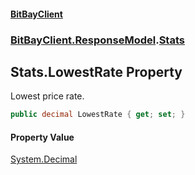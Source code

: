 #### [BitBayClient](./index.md 'index')
### [BitBayClient.ResponseModel](./BitBayClient-ResponseModel.md 'BitBayClient.ResponseModel').[Stats](./BitBayClient-ResponseModel-Stats.md 'BitBayClient.ResponseModel.Stats')
## Stats.LowestRate Property
Lowest price rate.  
```csharp
public decimal LowestRate { get; set; }
```
#### Property Value
[System.Decimal](https://docs.microsoft.com/en-us/dotnet/api/System.Decimal 'System.Decimal')  
